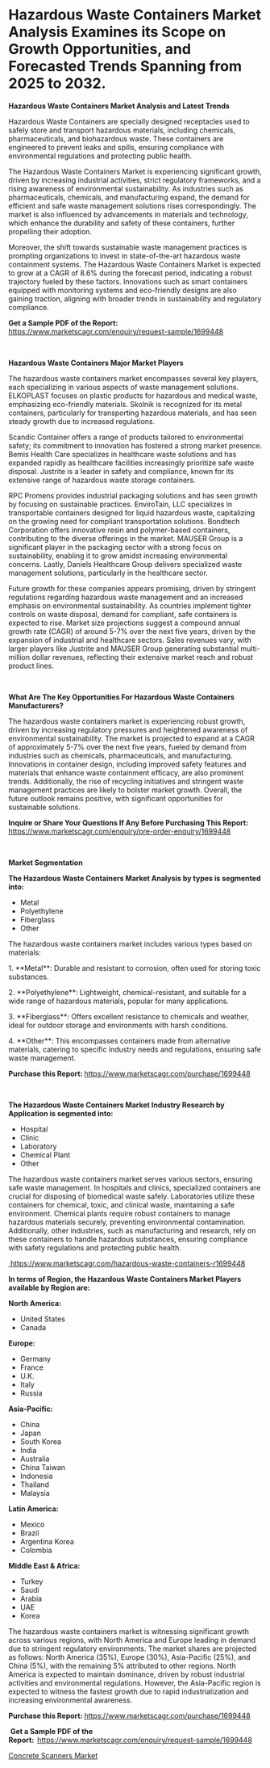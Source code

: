 <p><h1>Hazardous Waste Containers Market Analysis Examines its Scope on Growth Opportunities, and Forecasted Trends Spanning from 2025 to 2032.</h1></p><p><strong>Hazardous Waste Containers Market Analysis and Latest Trends</strong></p>
<p><p>Hazardous Waste Containers are specially designed receptacles used to safely store and transport hazardous materials, including chemicals, pharmaceuticals, and biohazardous waste. These containers are engineered to prevent leaks and spills, ensuring compliance with environmental regulations and protecting public health. </p><p>The Hazardous Waste Containers Market is experiencing significant growth, driven by increasing industrial activities, strict regulatory frameworks, and a rising awareness of environmental sustainability. As industries such as pharmaceuticals, chemicals, and manufacturing expand, the demand for efficient and safe waste management solutions rises correspondingly. The market is also influenced by advancements in materials and technology, which enhance the durability and safety of these containers, further propelling their adoption.</p><p>Moreover, the shift towards sustainable waste management practices is prompting organizations to invest in state-of-the-art hazardous waste containment systems. The Hazardous Waste Containers Market is expected to grow at a CAGR of 8.6% during the forecast period, indicating a robust trajectory fueled by these factors. Innovations such as smart containers equipped with monitoring systems and eco-friendly designs are also gaining traction, aligning with broader trends in sustainability and regulatory compliance.</p></p>
<p><strong>Get a Sample PDF of the Report:&nbsp;</strong> <a href="https://www.marketscagr.com/enquiry/request-sample/1699448?utm_campaign=1999&utm_medium=2&utm_source=Github&utm_content=ia&utm_term=16022025&utm_id=hazardous-waste-containers">https://www.marketscagr.com/enquiry/request-sample/1699448</a></p>
<p>&nbsp;</p>
<p><strong>Hazardous Waste Containers Major Market Players</strong></p>
<p><p>The hazardous waste containers market encompasses several key players, each specializing in various aspects of waste management solutions. ELKOPLAST focuses on plastic products for hazardous and medical waste, emphasizing eco-friendly materials. Skolnik is recognized for its metal containers, particularly for transporting hazardous materials, and has seen steady growth due to increased regulations.</p><p>Scandic Container offers a range of products tailored to environmental safety; its commitment to innovation has fostered a strong market presence. Bemis Health Care specializes in healthcare waste solutions and has expanded rapidly as healthcare facilities increasingly prioritize safe waste disposal. Justrite is a leader in safety and compliance, known for its extensive range of hazardous waste storage containers.</p><p>RPC Promens provides industrial packaging solutions and has seen growth by focusing on sustainable practices. EnviroTain, LLC specializes in transportable containers designed for liquid hazardous waste, capitalizing on the growing need for compliant transportation solutions. Bondtech Corporation offers innovative resin and polymer-based containers, contributing to the diverse offerings in the market. MAUSER Group is a significant player in the packaging sector with a strong focus on sustainability, enabling it to grow amidst increasing environmental concerns. Lastly, Daniels Healthcare Group delivers specialized waste management solutions, particularly in the healthcare sector.</p><p>Future growth for these companies appears promising, driven by stringent regulations regarding hazardous waste management and an increased emphasis on environmental sustainability. As countries implement tighter controls on waste disposal, demand for compliant, safe containers is expected to rise. Market size projections suggest a compound annual growth rate (CAGR) of around 5-7% over the next five years, driven by the expansion of industrial and healthcare sectors. Sales revenues vary, with larger players like Justrite and MAUSER Group generating substantial multi-million dollar revenues, reflecting their extensive market reach and robust product lines.</p></p>
<p>&nbsp;</p>
<p><strong>What Are The Key Opportunities For Hazardous Waste Containers Manufacturers?</strong></p>
<p><p>The hazardous waste containers market is experiencing robust growth, driven by increasing regulatory pressures and heightened awareness of environmental sustainability. The market is projected to expand at a CAGR of approximately 5-7% over the next five years, fueled by demand from industries such as chemicals, pharmaceuticals, and manufacturing. Innovations in container design, including improved safety features and materials that enhance waste containment efficacy, are also prominent trends. Additionally, the rise of recycling initiatives and stringent waste management practices are likely to bolster market growth. Overall, the future outlook remains positive, with significant opportunities for sustainable solutions.</p></p>
<p><strong>Inquire or Share Your Questions If Any Before Purchasing This Report:</strong> <a href="https://www.marketscagr.com/enquiry/pre-order-enquiry/1699448?utm_campaign=1999&utm_medium=2&utm_source=Github&utm_content=ia&utm_term=16022025&utm_id=hazardous-waste-containers">https://www.marketscagr.com/enquiry/pre-order-enquiry/1699448</a></p>
<p>&nbsp;</p>
<p><strong>Market Segmentation</strong></p>
<p><strong>The Hazardous Waste Containers Market Analysis by types is segmented into:</strong></p>
<p><ul><li>Metal</li><li>Polyethylene</li><li>Fiberglass</li><li>Other</li></ul></p>
<p><p>The hazardous waste containers market includes various types based on materials: </p><p>1. **Metal**: Durable and resistant to corrosion, often used for storing toxic substances.</p><p>2. **Polyethylene**: Lightweight, chemical-resistant, and suitable for a wide range of hazardous materials, popular for many applications.</p><p>3. **Fiberglass**: Offers excellent resistance to chemicals and weather, ideal for outdoor storage and environments with harsh conditions.</p><p>4. **Other**: This encompasses containers made from alternative materials, catering to specific industry needs and regulations, ensuring safe waste management.</p></p>
<p><strong>Purchase this Report:&nbsp;</strong><a href="https://www.marketscagr.com/purchase/1699448?utm_campaign=1999&utm_medium=2&utm_source=Github&utm_content=ia&utm_term=16022025&utm_id=hazardous-waste-containers">https://www.marketscagr.com/purchase/1699448</a></p>
<p>&nbsp;</p>
<p><strong>The Hazardous Waste Containers Market Industry Research by Application is segmented into:</strong></p>
<p><ul><li>Hospital</li><li>Clinic</li><li>Laboratory</li><li>Chemical Plant</li><li>Other</li></ul></p>
<p><p>The hazardous waste containers market serves various sectors, ensuring safe waste management. In hospitals and clinics, specialized containers are crucial for disposing of biomedical waste safely. Laboratories utilize these containers for chemical, toxic, and clinical waste, maintaining a safe environment. Chemical plants require robust containers to manage hazardous materials securely, preventing environmental contamination. Additionally, other industries, such as manufacturing and research, rely on these containers to handle hazardous substances, ensuring compliance with safety regulations and protecting public health.</p></p>
<p><a href="https://www.marketscagr.com/hazardous-waste-containers-r1699448?utm_campaign=1999&utm_medium=2&utm_source=Github&utm_content=ia&utm_term=16022025&utm_id=hazardous-waste-containers">&nbsp;https://www.marketscagr.com/hazardous-waste-containers-r1699448</a></p>
<p><strong>In terms of Region, the Hazardous Waste Containers Market Players available by Region are:</strong></p>
<p>
    <p> <strong> North America: </strong>
        <ul>
            <li>United States</li>
            <li>Canada</li>
        </ul>
        </p> 
    <p> <strong> Europe: </strong>
        <ul>
            <li>Germany</li>
            <li>France</li>
            <li>U.K.</li>
            <li>Italy</li>
            <li>Russia</li>
        </ul>
        </p> 
    <p> <strong> Asia-Pacific: </strong>
        <ul>
            <li>China</li>
            <li>Japan</li>
            <li>South Korea</li>
            <li>India</li>
            <li>Australia</li>
            <li>China Taiwan</li>
            <li>Indonesia</li>
            <li>Thailand</li>
            <li>Malaysia</li>
        </ul>
        </p> 
    <p> <strong> Latin America: </strong>
        <ul>
            <li>Mexico</li>
            <li>Brazil</li>
            <li>Argentina Korea</li>
            <li>Colombia</li>
        </ul>
        </p> 
    <p> <strong> Middle East & Africa: </strong>
        <ul>
            <li>Turkey</li>
            <li>Saudi</li>
            <li>Arabia</li>
            <li>UAE</li>
            <li>Korea</li>
        </ul>
    </p>
    </p>
<p><p>The hazardous waste containers market is witnessing significant growth across various regions, with North America and Europe leading in demand due to stringent regulatory environments. The market shares are projected as follows: North America (35%), Europe (30%), Asia-Pacific (25%), and China (5%), with the remaining 5% attributed to other regions. North America is expected to maintain dominance, driven by robust industrial activities and environmental regulations. However, the Asia-Pacific region is expected to witness the fastest growth due to rapid industrialization and increasing environmental awareness.</p></p>
<p><strong>Purchase this Report: </strong><a href="https://www.marketscagr.com/purchase/1699448?utm_campaign=1999&utm_medium=2&utm_source=Github&utm_content=ia&utm_term=16022025&utm_id=hazardous-waste-containers">https://www.marketscagr.com/purchase/1699448</a></p>
<p>&nbsp;<strong>Get a Sample PDF of the Report:&nbsp;&nbsp;</strong><a href="https://www.marketscagr.com/enquiry/request-sample/1699448?utm_campaign=1999&utm_medium=2&utm_source=Github&utm_content=ia&utm_term=16022025&utm_id=hazardous-waste-containers">https://www.marketscagr.com/enquiry/request-sample/1699448</a></p>
<p><strong></strong></p>
<p><p><a href="https://github.com/tamvrosiya/Market-Research-Report-List-6/blob/main/concrete-scanners-market.md?utm_campaign=1999&utm_medium=2&utm_source=Github&utm_content=ia&utm_term=16022025&utm_id=hazardous-waste-containers">Concrete Scanners Market</a></p></p>